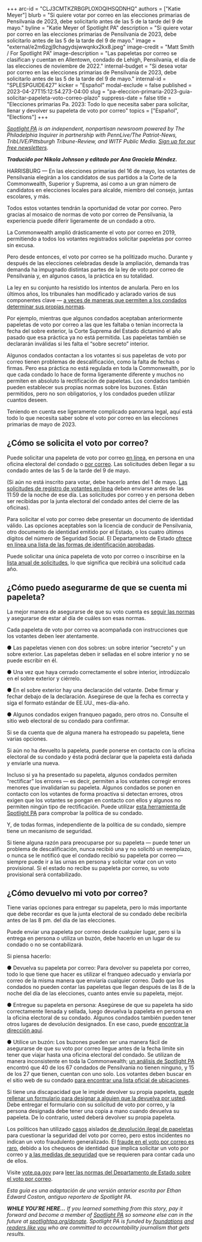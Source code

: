 +++
arc-id = "CLJ3CMTKZRBGPLOXOQIHSQDNHQ"
authors = ["Katie Meyer"]
blurb = "Si quiere votar por correo en las elecciones primarias de Pensilvania de 2023, debe solicitarlo antes de las 5 de la tarde del 9 de mayo."
byline = "Katie Meyer of Spotlight PA"
description = "Si quiere votar por correo en las elecciones primarias de Pensilvania de 2023, debe solicitarlo antes de las 5 de la tarde del 9 de mayo."
image = "external/e2m6zgj9chagydsjwwqnkx2kx8.jpeg"
image-credit = "Matt Smith / For Spotlight PA"
image-description = "Las papeletas por correo se clasifican y cuentan en Allentown, condado de Lehigh, Pensilvania, el día de las elecciones de noviembre de 2022."
internal-budget = "Si desea votar por correo en las elecciones primarias de Pensilvania de 2023, debe solicitarlo antes de las 5 de la tarde del 9 de mayo."
internal-id = "SPLESPGUIDE427"
kicker = "Español"
modal-exclude = false
published = 2023-04-27T15:12:54.273-04:00
slug = "pa-eleccion-primaria-2023-guia-solicitar-papeleta-voto-correo-plazo"
suppress-date = false
title = "Elecciones primarias Pa. 2023: Todo lo que necesita saber para solicitar, llenar y devolver su papeleta de voto por correo"
topics = ["Español", "Elections"]
+++

<a href="https://www.spotlightpa.org/"><i>Spotlight PA</i></a><i> is an independent, nonpartisan newsroom powered by The Philadelphia Inquirer in partnership with PennLive/The Patriot-News, TribLIVE/Pittsburgh Tribune-Review, and WITF Public Media. </i><a href="https://www.spotlightpa.org/newsletters"><i>Sign up for our free newsletters</i></a><i>.</i>

<i><b>Traducido por Nikola Johnson y editado por Ana Graciela Méndez.</b></i>

HARRISBURG — En las elecciones primarias del 16 de mayo, los votantes de Pensilvania elegirán a los candidatos de sus partidos a la Corte de la Commonwealth, Superior y Suprema, así como a un gran número de candidatos en elecciones locales para alcalde, miembro del consejo, juntas escolares, y más.

Todos estos votantes tendrán la oportunidad de votar por correo. Pero gracias al mosaico de normas de voto por correo de Pensilvania, la experiencia puede diferir ligeramente de un condado a otro.

La Commonwealth amplió drásticamente el voto por correo en 2019, permitiendo a todos los votantes registrados solicitar papeletas por correo sin excusa.

<script src="https://www.spotlightpa.org/embed.js" async></script><div data-spl-embed-version="1" data-spl-src="https://www.spotlightpa.org/embeds/newsletter/"></div>

Pero desde entonces, el voto por correo se ha politizado mucho. Durante y después de las elecciones celebradas desde la ampliación, demanda tras demanda ha impugnado distintas partes de la ley de voto por correo de Pensilvania y, en algunos casos, la práctica en su totalidad.

La ley en su conjunto ha resistido los intentos de anularla. Pero en los últimos años, los tribunales han modificado y aclarado varios de sus componentes clave — <a href="https://www.spotlightpa.org/news/2023/02/pa-2022-election-drop-box-mail-ballot-curing-scorecard/">a veces de maneras que permiten a los condados determinar sus propias normas</a>.

Por ejemplo, mientras que algunos condados aceptaban anteriormente papeletas de voto por correo a las que les faltaba o tenían incorrecta la fecha del sobre exterior, la Corte Suprema del Estado dictaminó el año pasado que esa práctica ya no está permitida. Las papeletas también se declararán inválidas si les falta el “sobre secreto” interior.

Algunos condados contactan a los votantes si sus papeletas de voto por correo tienen problemas de descalificación, como la falta de fechas o firmas. Pero esa práctica no está regulada en toda la Commonwealth, por lo que cada condado lo hace de forma ligeramente diferente y muchos no permiten en absoluto la rectificación de papeletas. Los condados también pueden establecer sus propias normas sobre los buzones. Están permitidos, pero no son obligatorios, y los condados pueden utilizar cuantos deseen.

Teniendo en cuenta ese ligeramente complicado panorama legal, aquí está todo lo que necesita saber sobre el voto por correo en las elecciones primarias de mayo de 2023.

## ¿Cómo se solicita el voto por correo?

Puede solicitar una papeleta de voto por correo <a href="https://www.pavoterservices.pa.gov/OnlineAbsenteeApplication/#/OnlineAbsenteeBegin">en línea</a>, en persona en una oficina electoral del condado o <a href="https://paebrprod.powerappsportals.us/EBR/DOS/VotesPA-Paper-Application/">por correo</a>. Las solicitudes deben llegar a su condado antes de las 5 de la tarde del 9 de mayo.

(Si aún no está inscrito para votar, debe hacerlo antes del 1 de mayo. <a href="https://www.pavoterservices.pa.gov/pages/VoterRegistrationApplication.aspx">Las solicitudes de registro de votantes en línea</a> deben enviarse antes de las 11:59 de la noche de ese día. Las solicitudes por correo y en persona deben ser recibidas por la junta electoral del condado antes del cierre de las oficinas).

Para solicitar el voto por correo debe presentar un documento de identidad válido. Las opciones aceptables son la licencia de conducir de Pensilvania, otro documento de identidad emitido por el Estado, o los cuatro últimos dígitos del número de Seguridad Social. El Departamento de Estado <a href="https://www.pavoterservices.pa.gov/OnlineAbsenteeApplication/#/OnlineAbsenteeBegin">ofrece en línea una lista de las formas de identificación aprobadas</a>.

Puede solicitar una única papeleta de voto por correo o inscribirse en la <a href="https://www.vote.pa.gov/Voting-in-PA/Pages/Annual-Mail-in-Voter-List.aspx">lista anual de solicitudes</a>, lo que significa que recibirá una solicitud cada año.

## ¿Cómo puedo asegurarme de que se cuenta mi papeleta?

La mejor manera de asegurarse de que su voto cuenta es <a href="https://www.vote.pa.gov/Voting-in-PA/Pages/Mail-and-Absentee-Ballot.aspx">seguir las normas</a> y asegurarse de estar al día de cuáles son esas normas.

Cada papeleta de voto por correo va acompañada con instrucciones que los votantes deben leer atentamente.

● Las papeletas vienen con dos sobres: un sobre interior “secreto” y un sobre exterior. Las papeletas deben ir selladas en el sobre interior y no se puede escribir en él.

● Una vez que haya cerrado correctamente el sobre interior, introdúzcalo en el sobre exterior y ciérrelo.

● En el sobre exterior hay una declaración del votante. Debe firmar y fechar debajo de la declaración. Asegúrese de que la fecha es correcta y siga el formato estándar de EE.UU., mes-día-año.

● Algunos condados exigen franqueo pagado, pero otros no. Consulte el sitio web electoral de su condado para confirmar.

Si se da cuenta que de alguna manera ha estropeado su papeleta, tiene varias opciones.

Si aún no ha devuelto la papeleta, puede ponerse en contacto con la oficina electoral de su condado y ésta podrá declarar que la papeleta está dañada y enviarle una nueva.

Incluso si ya ha presentado su papeleta, algunos condados permiten “rectificar” los errores — es decir, permiten a los votantes corregir errores menores que invalidarían su papeleta. Algunos condados se ponen en contacto con los votantes de forma proactiva si detectan errores, otros exigen que los votantes se pongan en contacto con ellos y algunos no permiten ningún tipo de rectificación. Puede utilizar <a href="https://www.spotlightpa.org/news/2023/02/pa-election-voting-drop-boxes-mail-ballot-policies/">esta herramienta de Spotlight PA</a> para comprobar la política de su condado.

Y, de todas formas, independiente de la política de su condado, siempre tiene un mecanismo de seguridad.

Si tiene alguna razón para preocuparse por su papeleta — puede tener un problema de descalificación, nunca recibió una y no solicitó un reemplazo, o nunca se le notificó que el condado recibió su papeleta por correo — siempre puede ir a las urnas en persona y solicitar votar con un voto provisional. Si el estado no recibe su papeleta por correo, su voto provisional será contabilizado.

## ¿Cómo devuelvo mi voto por correo?

Tiene varias opciones para entregar su papeleta, pero lo más importante que debe recordar es que la junta electoral de su condado debe recibirla antes de las 8 pm. del día de las elecciones.

Puede enviar una papeleta por correo desde cualquier lugar, pero si la entrega en persona o utiliza un buzón, debe hacerlo en un lugar de su condado o no se contabilizará.

Si piensa hacerlo:

● Devuelva su papeleta por correo: Para devolver su papeleta por correo, todo lo que tiene que hacer es utilizar el franqueo adecuado y enviarla por correo de la misma manera que enviaría cualquier correo. Dado que los condados no pueden contar las papeletas que llegan después de las 8 de la noche del día de las elecciones, cuanto antes envíe su papeleta, mejor.

● Entregue su papeleta en persona: Asegúrese de que su papeleta ha sido correctamente llenada y sellada, luego devuelva la papeleta en persona en la oficina electoral de su condado. Algunos condados también pueden tener otros lugares de devolución designados. En ese caso, puede <a href="https://www.vote.pa.gov/Voting-in-PA/Pages/Return-Ballot.aspx">encontrar la dirección aquí</a>.

● Utilice un buzón: Los buzones pueden ser una manera fácil de asegurarse de que su voto por correo llegue antes de la fecha límite sin tener que viajar hasta una oficina electoral del condado. Se utilizan de manera inconsistente en toda la Commonwealth; <a href="https://www.spotlightpa.org/news/2023/02/pa-2022-election-drop-box-mail-ballot-curing-scorecard/">un análisis de Spotlight PA</a> encontró que 40 de los 67 condados de Pensilvania no tienen ninguno, y 15 de los 27 que tienen, cuentan con uno solo. Los votantes deben buscar en el sitio web de su condado <a href="https://www.vote.pa.gov/Resources/Pages/Contact-Your-Election-Officials.aspx">para encontrar una lista oficial de ubicaciones</a>.

<script src="https://www.spotlightpa.org/embed.js" async></script><div data-spl-embed-version="1" data-spl-src="https://www.spotlightpa.org/embeds/donate/"></div>

Si tiene una discapacidad que le impide devolver su propia papeleta, <a href="https://www.vote.pa.gov/Voting-in-PA/Pages/Accessible-Voting.aspx">puede rellenar un formulario para designar a alguien que la devuelva por usted</a>. Debe entregar el formulario con su solicitud de voto por correo, y la persona designada debe tener una copia a mano cuando devuelva su papeleta. De lo contrario, usted deberá devolver su propia papeleta.

Los políticos han utilizado <a href="https://www.mcall.com/news/pennsylvania/mc-nws-pa-lehigh-ballot-drop-box-investigation-20220404-wk4ug6j25fgtffuhiwrxnai2ne-story.html">casos</a> aislados <a href="https://www.mcall.com/news/pennsylvania/mc-nws-pa-lehigh-ballot-drop-box-investigation-20220404-wk4ug6j25fgtffuhiwrxnai2ne-story.html">de devolución ilegal de papeletas</a> para cuestionar la seguridad del voto por correo, pero estos incidentes no indican un voto fraudulento generalizado. El <a href="https://www.cisa.gov/rumorcontrol">fraude en el voto por correo es raro</a>, debido a los chequeos de identidad que implica solicitar un voto por correo y <a href="https://www.spotlightpa.org/news/2022/11/2022-pa-election-misinformation-unverified-ballots-drop-boxes-vote-delays/">a las medidas de seguridad</a> que se requieren para contar cada uno de ellos.

Visite <a href="https://www.vote.pa.gov/">vote.pa.gov</a> para <a href="https://www.vote.pa.gov/Voting-in-PA/Pages/Mail-and-Absentee-Ballot.aspx">leer las normas del Departamento de Estado sobre el voto por correo</a>.

<i>Esta guía es una adaptación de una versión anterior escrita por Ethan Edward Coston, antiguo reportero de Spotlight PA.</i>

<i><b>WHILE YOU’RE HERE...</b></i><i> If you learned something from this story, pay it forward and become a member of </i><a href="https://www.spotlightpa.org/"><i>Spotlight PA</i></a><i> so someone else can in the future at </i><a href="http://spotlightpa.org/donate"><i>spotlightpa.org/donate</i></a><i>. Spotlight PA is funded by</i><a href="https://www.spotlightpa.org/support"><i> foundations</i></a><i> </i><a href="https://www.spotlightpa.org/support"><i>and readers like you</i></a><i> who are committed to accountability journalism that gets results.</i>
